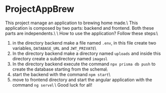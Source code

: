 # ProjectAppBrew

This project manage an application to brewing home made.\\
This application is composed by two parts: backend and frontend. Both these parts are independents.\\
\\
How to use the application? Follow these steps:\\
1) in the directory backend make a file named ```.env```, in this file create two variables, ```DATABASE_URL``` and ```JWT_PRIVATE```\\
2) In the directory backend make a directory named ```uploads``` and inside this directory create a subdirectory named ```images```\\
3) In the directory backend execute the command ```npx prisma db push``` to create the database starting from the schema\\
4) start the backend with the command ```npm start```\\
5) move to frontend directory and start the angular application with the command ```ng serve```\\
\\
Good luck for all!